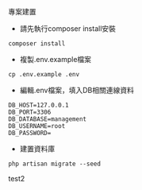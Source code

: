 專案建置
- 請先執行composer install安裝
```
composer install
```
- 複製.env.example檔案
```
cp .env.example .env
```
- 編輯.env檔案，填入DB相關連線資料
```
DB_HOST=127.0.0.1
DB_PORT=3306
DB_DATABASE=management
DB_USERNAME=root
DB_PASSWORD=
```
- 建置資料庫
```
php artisan migrate --seed
```
test2
